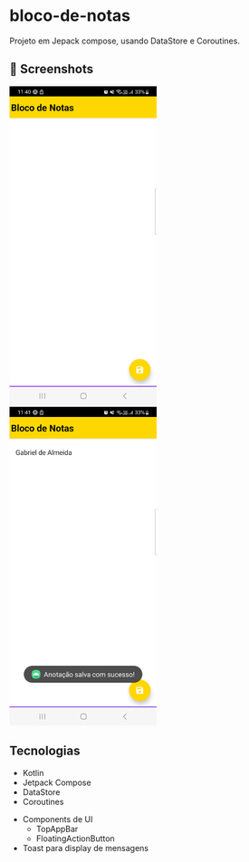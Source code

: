 # bloco-de-notas
Projeto em Jepack compose, usando DataStore e Coroutines.


## :camera_flash: Screenshots
<!-- You can add more screenshots here if you like -->
<img src="/result/image_1.png" width="260">&emsp;<img src="/result/image_2.png" width="260">&emsp;

## Tecnologias
* Kotlin
* Jetpack Compose
* DataStore
* Coroutines    
- Components de UI
    - TopAppBar
    - FloatingActionButton      
- Toast para display de mensagens
